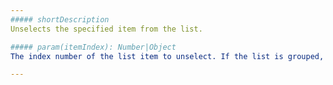 ```yaml
---
##### shortDescription
Unselects the specified item from the list.

##### param(itemIndex): Number|Object
The index number of the list item to unselect. If the list is grouped, pass an object with the required group and item indexes, e.g., { group: 0, index: 0 }.

---
```

